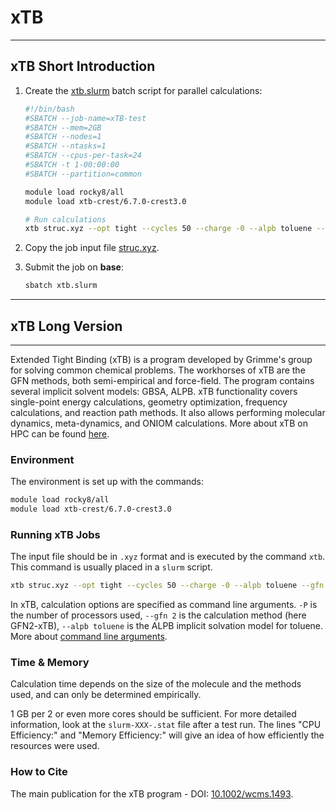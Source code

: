 # xTB

---

## xTB Short Introduction

1. Create the [xtb.slurm](/software/attachments/xtb.slurm) batch script for parallel calculations:

    ```bash
    #!/bin/bash
    #SBATCH --job-name=xTB-test
    #SBATCH --mem=2GB
    #SBATCH --nodes=1
    #SBATCH --ntasks=1
    #SBATCH --cpus-per-task=24
    #SBATCH -t 1-00:00:00
    #SBATCH --partition=common

    module load rocky8/all
    module load xtb-crest/6.7.0-crest3.0

    # Run calculations 
    xtb struc.xyz --opt tight --cycles 50 --charge -0 --alpb toluene --gfn 2 -P 4 > final.out
    ```

2. Copy the job input file [struc.xyz](/software/attachments/struc.xyz).
3. Submit the job on **base**:

    ```bash
    sbatch xtb.slurm
    ```

---

## xTB Long Version

---

Extended Tight Binding (xTB) is a program developed by Grimme's group for solving common chemical problems. The workhorses of xTB are the GFN methods, both semi-empirical and force-field. The program contains several implicit solvent models: GBSA, ALPB. xTB functionality covers single-point energy calculations, geometry optimization, frequency calculations, and reaction path methods. It also allows performing molecular dynamics, meta-dynamics, and ONIOM calculations. More about xTB on HPC can be found [here](https://xtb-docs.readthedocs.io/en/latest/index.html).

### Environment

The environment is set up with the commands:

```bash
module load rocky8/all
module load xtb-crest/6.7.0-crest3.0
```

### Running xTB Jobs

The input file should be in `.xyz` format and is executed by the command `xtb`. This command is usually placed in a `slurm` script.

```bash
xtb struc.xyz --opt tight --cycles 50 --charge -0 --alpb toluene --gfn 2 -P 4 > final.out
```

In xTB, calculation options are specified as command line arguments. `-P` is the number of processors used, `--gfn 2` is the calculation method (here GFN2-xTB), `--alpb toluene` is the ALPB implicit solvation model for toluene. More about [command line arguments](https://xtb-docs.readthedocs.io/en/latest/commandline.html).

### Time & Memory

Calculation time depends on the size of the molecule and the methods used, and can only be determined empirically.

1 GB per 2 or even more cores should be sufficient. For more detailed information, look at the `slurm-XXX-.stat` file after a test run. The lines "CPU Efficiency:" and "Memory Efficiency:" will give an idea of how efficiently the resources were used.

### How to Cite

The main publication for the xTB program - DOI: [10.1002/wcms.1493](https://wires.onlinelibrary.wiley.com/doi/10.1002/wcms.1493).
